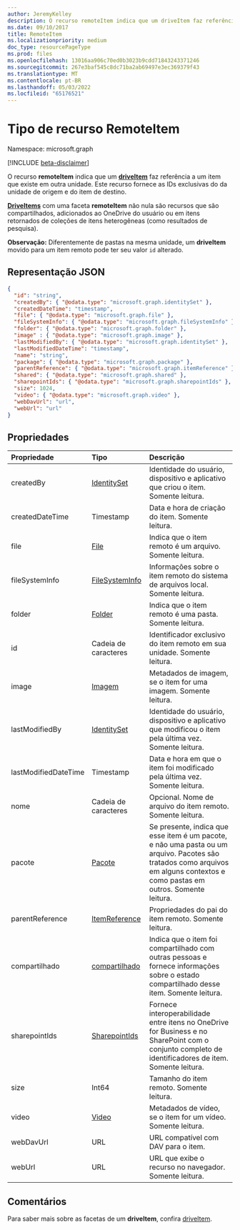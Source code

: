 ```yaml
---
author: JeremyKelley
description: O recurso remoteItem indica que um driveItem faz referência a um item que existe em outra unidade.
ms.date: 09/10/2017
title: RemoteItem
ms.localizationpriority: medium
doc_type: resourcePageType
ms.prod: files
ms.openlocfilehash: 13016aa906c70ed0b3023b9cdd71843243371246
ms.sourcegitcommit: 267e3baf545c8dc71ba2ab69497e3ec369379f43
ms.translationtype: MT
ms.contentlocale: pt-BR
ms.lasthandoff: 05/03/2022
ms.locfileid: "65176521"
---
```

# <a name="remoteitem-resource-type"></a>Tipo de recurso RemoteItem

Namespace: microsoft.graph

[!INCLUDE [beta-disclaimer](../../includes/beta-disclaimer.md)]

O recurso **remoteItem** indica que um [**driveItem**](driveitem.md) faz referência a um item que existe em outra unidade.
Este recurso fornece as IDs exclusivas do da unidade de origem e do item de destino.

[**DriveItems**](driveitem.md) com uma faceta **remoteItem** não nula são recursos que são compartilhados, adicionados ao OneDrive do usuário ou em itens retornados de coleções de itens heterogêneas (como resultados de pesquisa).

**Observação:** Diferentemente de pastas na mesma unidade, um **driveItem** movido para um item remoto pode ter seu valor `id` alterado.

## <a name="json-representation"></a>Representação JSON

<!-- { "blockType": "resource", 
       "@odata.type": "microsoft.graph.remoteItem", 
       "optionalProperties": ["name", "fileSystemInfo", "file", "folder"] } -->

```json
{
  "id": "string",
  "createdBy": { "@odata.type": "microsoft.graph.identitySet" },
  "createdDateTime": "timestamp",
  "file": { "@odata.type": "microsoft.graph.file" },
  "fileSystemInfo": { "@odata.type": "microsoft.graph.fileSystemInfo" },
  "folder": { "@odata.type": "microsoft.graph.folder" },
  "image" : { "@odata.type": "microsoft.graph.image" },
  "lastModifiedBy": { "@odata.type": "microsoft.graph.identitySet" },
  "lastModifiedDateTime": "timestamp",
  "name": "string",
  "package": { "@odata.type": "microsoft.graph.package" },
  "parentReference": { "@odata.type": "microsoft.graph.itemReference" },
  "shared": { "@odata.type": "microsoft.graph.shared" },
  "sharepointIds": { "@odata.type": "microsoft.graph.sharepointIds" },
  "size": 1024,
  "video": { "@odata.type": "microsoft.graph.video" },
  "webDavUrl": "url",
  "webUrl": "url"
}
```

## <a name="properties"></a>Propriedades

| Propriedade             | Tipo                                | Descrição                                                                                                                                                       |
| :------------------- | :---------------------------------- | :---------------------------------------------------------------------------------------------------------------------------------------------------------------- |
| createdBy            | [IdentitySet](identityset.md)       | Identidade do usuário, dispositivo e aplicativo que criou o item. Somente leitura.                                                                                  |
| createdDateTime      | Timestamp                           | Data e hora de criação do item. Somente leitura.                                                                                                                        |
| file                 | [File](file.md)                     | Indica que o item remoto é um arquivo. Somente leitura.                                                                                                              |
| fileSystemInfo       | [FileSystemInfo](filesysteminfo.md) | Informações sobre o item remoto do sistema de arquivos local. Somente leitura.                                                                                          |
| folder               | [Folder](folder.md)                 | Indica que o item remoto é uma pasta. Somente leitura.                                                                                                            |
| id                   | Cadeia de caracteres                              | Identificador exclusivo do item remoto em sua unidade. Somente leitura.                                                                                                    |
| image                | [Imagem](image.md)                   | Metadados de imagem, se o item for uma imagem. Somente leitura.                                                                                                               |
| lastModifiedBy       | [IdentitySet](identityset.md)       | Identidade do usuário, dispositivo e aplicativo que modificou o item pela última vez. Somente leitura.                                                                            |
| lastModifiedDateTime | Timestamp                           | Data e hora em que o item foi modificado pela última vez. Somente leitura.                                                                                                              |
| nome                 | Cadeia de caracteres                              | Opcional. Nome de arquivo do item remoto. Somente leitura.                                                                                                                 |
| pacote              | [Pacote](package.md)               | Se presente, indica que esse item é um pacote, e não uma pasta ou um arquivo. Pacotes são tratados como arquivos em alguns contextos e como pastas em outros. Somente leitura. |
| parentReference      | [ItemReference](itemreference.md)   | Propriedades do pai do item remoto. Somente leitura.                                                                                                           |
| compartilhado               | [compartilhado](shared.md)                 | Indica que o item foi compartilhado com outras pessoas e fornece informações sobre o estado compartilhado desse item. Somente leitura.                                       |
| sharepointIds        | [SharepointIds](sharepointids.md)   | Fornece interoperabilidade entre itens no OneDrive for Business e no SharePoint com o conjunto completo de identificadores de item. Somente leitura.                                          |
| size                 | Int64                               | Tamanho do item remoto. Somente leitura.                                                                                                                               |
| video                | [Video](video.md)                   | Metadados de vídeo, se o item for um vídeo. Somente leitura.                                                                                                                |
| webDavUrl            | URL                                 | URL compatível com DAV para o item.                                                                                                                                  |
| webUrl               | URL                                 | URL que exibe o recurso no navegador. Somente leitura.                                                                                                         |

## <a name="remarks"></a>Comentários

Para saber mais sobre as facetas de um **driveItem**, confira [driveItem](driveitem.md).

<!--
{
  "type": "#page.annotation",
  "description": "The quota facet provides information about how much space the OneDrive has available.",
  "keywords": "quota,available,remaining,used",
  "section": "documentation",
  "tocPath": "Facets/RemoteItem",
  "suppressions": []
}
-->
